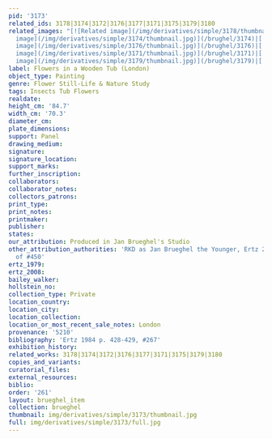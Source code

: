 ```yaml
---
pid: '3173'
related_ids: 3178|3174|3172|3176|3177|3171|3175|3179|3180
related_images: "[![Related image](/img/derivatives/simple/3178/thumbnail.jpg)](/brughel/3178)|[![Related
  image](/img/derivatives/simple/3174/thumbnail.jpg)](/brughel/3174)|[![Related image](/img/derivatives/simple/3172/thumbnail.jpg)](/brughel/3172)|[![Related
  image](/img/derivatives/simple/3176/thumbnail.jpg)](/brughel/3176)|[![Related image](/img/derivatives/simple/3177/thumbnail.jpg)](/brughel/3177)|[![Related
  image](/img/derivatives/simple/3171/thumbnail.jpg)](/brughel/3171)|[![Related image](/img/derivatives/simple/3175/thumbnail.jpg)](/brughel/3175)|[![Related
  image](/img/derivatives/simple/3179/thumbnail.jpg)](/brughel/3179)|[![Related image](/img/derivatives/simple/3180/thumbnail.jpg)](/brughel/3180)"
label: Flowers in a Wooden Tub (London)
object_type: Painting
genre: Flower Still-Life & Nature Study
tags: Insects Tub Flowers
realdate: 
height_cm: '84.7'
width_cm: '70.3'
diameter_cm: 
plate_dimensions: 
support: Panel
drawing_medium: 
signature: 
signature_location: 
support_marks: 
further_inscription: 
collaborators: 
collaborator_notes: 
collectors_patrons: 
print_type: 
print_notes: 
printmaker: 
publisher: 
states: 
our_attribution: Produced in Jan Brueghel's Studio
other_attribution_authorities: 'RKD as Jan Brueghel the Younger, Ertz 2008-10, variant
  of #450'
ertz_1979: 
ertz_2008: 
bailey_walker: 
hollstein_no: 
collection_type: Private
location_country: 
location_city: 
location_collection: 
location_or_most_recent_sale_notes: London
provenance: '5210'
bibliography: 'Ertz 1984 p. 428-429, #267'
exhibition_history: 
related_works: 3178|3174|3172|3176|3177|3171|3175|3179|3180
copies_and_variants: 
curatorial_files: 
external_resources: 
biblio: 
order: '261'
layout: brueghel_item
collection: brueghel
thumbnail: img/derivatives/simple/3173/thumbnail.jpg
full: img/derivatives/simple/3173/full.jpg
---
```

